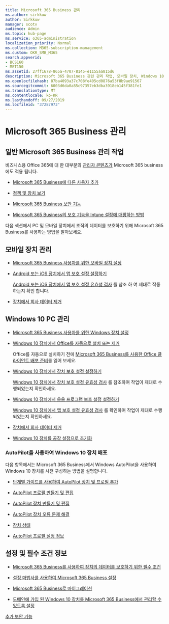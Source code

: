 ```yaml
---
title: Microsoft 365 Business 관리
ms.author: sirkkuw
author: Sirkkuw
manager: scotv
audience: Admin
ms.topic: hub-page
ms.service: o365-administration
localization_priority: Normal
ms.collection: M365-subscription-management
ms.custom: OKR_SMB_M365
search.appverid:
- BCS160
- MET150
ms.assetid: 27ff1678-865a-4707-8145-e1155aa815d6
description: Microsoft 365 Business 관련 관리 작업, 모바일 장치, Windows 10 Pc 등의 다양 한 작업을 관리 하는 방법에 대해 알아봅니다.
ms.openlocfilehash: 87ba4093a37c708fe405cd0876a53f8b9ae91567
ms.sourcegitcommit: 6003d6da0a85c97357eb3dba3918eb145f381fe1
ms.translationtype: MT
ms.contentlocale: ko-KR
ms.lasthandoff: 09/27/2019
ms.locfileid: "37287973"
---
```

# <a name="manage-microsoft-365-business"></a>Microsoft 365 Business 관리

## <a name="general-microsoft-365-business-admin-tasks"></a>일반 Microsoft 365 Business 관리 작업

비즈니스용 Office 365에 대 한 대부분의 [관리자 콘텐츠가](/Office365/Admin/admin-home.md) Microsoft 365 business에도 적용 됩니다.

- [Microsoft 365 Business에 다른 사용자 추가](add-users-m365b.md)
    
- [정책 및 장치 보기](view-policies-and-devices.md)
    
- [Microsoft 365 Business 보안 기능](security-features.md)
    
- [Microsoft 365 Business의 보호 기능을 Intune 설정에 매핑하는 방법](map-protection-features-to-intune-settings.md)
    
다음 섹션에서 PC 및 모바일 장치에서 조직의 데이터를 보호하기 위해 Microsoft 365 Business를 사용하는 방법을 알아보세요.
  
## <a name="manage-mobile-devices"></a>모바일 장치 관리

- [Microsoft 365 Business 사용자를 위한 모바일 장치 설정](set-up-mobile-devices.md)
    
- [Android 또는 iOS 장치에서 앱 보호 설정 설정하기](app-protection-settings-for-android-and-ios.md)
    
    [Android 또는 iOS 장치에서 앱 보호 설정 유효성 검사](validate-settings-on-android-or-ios.md) 를 참조 하 여 제대로 작동 하는지 확인 합니다. 
    
- [장치에서 회사 데이터 제거](remove-company-data.md)
    
## <a name="manage-windows-10-pcs"></a>Windows 10 PC 관리

- [Microsoft 365 Business 사용자를 위한 Windows 장치 설정](set-up-windows-devices.md)
    
- [Windows 10 장치에서 Office를 자동으로 설치 또는 제거](auto-install-or-uninstall-office.md)
    
    Office를 자동으로 설치하기 전에 [Microsoft 365 Business를 사용한 Office 클라이언트 배포 준비](prepare-for-office-client-deployment.md)를 읽어 보세요. 
    
- [Windows 10 장치에서 장치 보호 설정 설정하기](protection-settings-for-windows-10-pcs.md)
    
    [Windows 10 장치에서 장치 보호 설정 유효성 검사](validate-settings-on-windows-10-pcs.md) 를 참조하여 작업이 제대로 수행되었는지 확인하세요. 
    
- [Windows 10 장치에서 응용 프로그램 보호 설정 설정하기](protection-settings-for-windows-10-devices.md)
    
    [Windows 10 장치에서 앱 보호 설정 유효성 검사](validate-protection-settings-on-windows-10-pcs.md) 를 확인하여 작업이 제대로 수행되었는지 확인하세요. 
    
- [장치에서 회사 데이터 제거](remove-company-data.md)
    
- [Windows 10 장치를 공장 설정으로 초기화](reset-devices-to-factory-settings.md)
    
### <a name="use-autopilot-to-deploy-windows-10-devices"></a>AutoPilot을 사용하여 Windows 10 장치 배포

다음 항목에서는 Microsoft 365 Business에서 Windows AutoPilot을 사용하여 Windows 10 장치를 사전 구성하는 방법을 설명합니다.
  
- [단계별 가이드를 사용하여 AutoPilot 장치 및 프로필 추가](add-autopilot-devices-and-profile.md)
    
- [AutoPilot 프로필 만들기 및 편집](create-and-edit-autopilot-profiles.md)
    
- [AutoPilot 장치 만들기 및 편집](create-and-edit-autopilot-devices.md)
    
- [AutoPilot 장치 오류 문제 해결](troubleshoot-autopilot-errors.md)
    
- [장치 상태](device-states.md)
    
- [AutoPilot 프로필 설정 정보](autopilot-profile-settings.md)
    
## <a name="set-up-and-pre-requisite-information"></a>설정 및 필수 조건 정보

- [Microsoft 365 Business를 사용하여 장치의 데이터를 보호하기 위한 필수 조건](pre-requisites-for-data-protection.md)
    
- [설정 마법사를 사용하여 Microsoft 365 Business 설정](set-up.md)
    
- [Microsoft 365 Business로 마이그레이션](migrate-to-microsoft-365-business.md)
    
- [도메인에 가입 된 Windows 10 장치를 Microsoft 365 Business에서 관리할 수 있도록 설정](manage-windows-devices.md)
    
[추가 보안 기능](security-features.md#additional-security-features)
    

  

